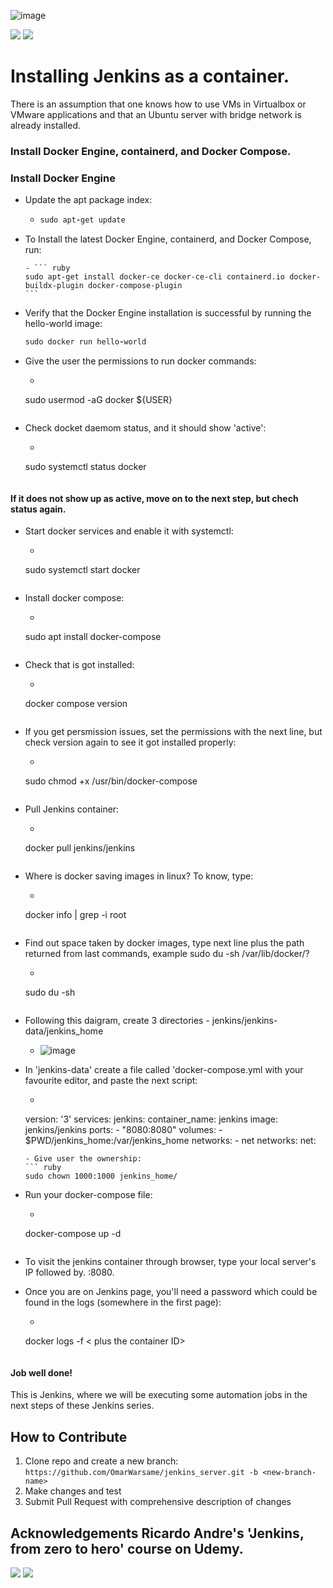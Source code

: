 ![image](https://user-images.githubusercontent.com/99705293/231359477-cfdfcd3b-b7bc-4bc5-8341-463e1923fcda.png)


[![](https://img.shields.io/badge/LinkedIn-blue?style=for-the-badge)](https://www.linkedin.com/in/owarsame?lipi=urn%3Ali%3Apage%3Ad_flagship3_profile_view_base_contact_details%3BSOodhTsXT4CPjEe8q6c1Aw%3D%3D)
[![](https://img.shields.io/badge/github-darkgrey?style=for-the-badge)](https://github.com/OmarWarsame)
<!---[![](https://img.shields.io/badge/book-blueviolet?style=for-the-badge)](https://hamzamohdzubair.github.io/redant/)--->
<!---[![](https://img.shields.io/badge/API-yellow?style=for-the-badge)](https://docs.rs/crate/redant/latest)--->
<!---[![](https://img.shields.io/badge/Crates.io-orange?style=for-the-badge)](https://crates.io/crates/redant)--->
# Installing Jenkins as a container.


There is an assumption that one knows how to use VMs in Virtualbox or VMware applications and that an Ubuntu server with bridge network is already installed.
### Install Docker Engine, containerd, and Docker Compose.

### Install Docker Engine
+ Update the apt package index:
  - ``` ruby
    sudo apt-get update
    ```
+ To Install the latest Docker Engine, containerd, and Docker Compose, run:

      - ``` ruby
      sudo apt-get install docker-ce docker-ce-cli containerd.io docker-buildx-plugin docker-compose-plugin
      ```
+ Verify that the Docker Engine installation is successful by running the hello-world image:
    ``` ruby
    sudo docker run hello-world
    ```
+ Give the user the permissions to run docker commands:
  - ``` ruby
  sudo usermod -aG docker ${USER}
  ```
+ Check docket daemom status, and it should show 'active':
  - ``` ruby 
  sudo systemctl status docker
  ```
#### If it does not show up as active, move on to the next step, but chech status again.
+ Start docker services and enable it with systemctl:
  - ``` ruby
  sudo systemctl start docker
  ```
+ Install docker compose:
  - ``` ruby
  sudo apt  install docker-compose
  ```
+ Check that is got installed:
  - ``` ruby
  docker compose version
  ```
+ If you get persmission issues, set the permissions with the next line, but check version again to see it got installed properly:
  - ``` ruby
  sudo chmod +x /usr/bin/docker-compose
  ```
+ Pull Jenkins container:
  - ``` ruby
  docker pull jenkins/jenkins
  ```
+ Where is docker saving images in linux? To know, type:
  - ``` ruby
  docker info | grep -i root
  ```
+ Find out space taken by docker images, type next line plus the path returned from last commands, example sudo du -sh /var/lib/docker/?
  - ``` ruby
  sudo du -sh
  ```
+ Following this daigram, create 3 directories - jenkins/jenkins-data/jenkins_home
  - ![image](https://user-images.githubusercontent.com/99705293/231308698-2530d913-963e-4c27-862a-ce0b1b78dc66.png)

+ In 'jenkins-data' create a file called 'docker-compose.yml with your favourite editor, and paste the next script:
  - ``` ruby
  version: '3' 
  services: 
    jenkins:
      container_name: jenkins 
      image: jenkins/jenkins 
      ports:
        - "8080:8080" 
      volumes:
        - $PWD/jenkins_home:/var/jenkins_home 
      networks:
        - net
  networks:
    net:
  ```
  - Give user the ownership:
  ``` ruby
  sudo chown 1000:1000 jenkins_home/
  ```
+ Run your docker-compose file:
  - ``` ruby
  docker-compose up -d
  ```
+ To visit the jenkins container through browser, type your local server's IP followed by. :8080.

+ Once you are on Jenkins page, you'll need a password which could be found in the logs (somewhere in the first page):
  - ``` ruby
  docker logs -f < plus the container ID>
  ```

#### Job well done!
This is Jenkins, where we will be executing some automation jobs in the next steps of these Jenkins series.


**How to Contribute**
---

1. Clone repo and create a new branch: `https://github.com/OmarWarsame/jenkins_server.git -b <new-branch-name>`
2. Make changes and test
3. Submit Pull Request with comprehensive description of changes

**Acknowledgements**
Ricardo Andre's 'Jenkins, from zero to hero' course on Udemy.
---

[![](https://img.shields.io/badge/LinkedIn-blue?style=for-the-badge)](https://www.linkedin.com/in/owarsame?lipi=urn%3Ali%3Apage%3Ad_flagship3_profile_view_base_contact_details%3BSOodhTsXT4CPjEe8q6c1Aw%3D%3D)
[![](https://img.shields.io/badge/github-darkgrey?style=for-the-badge)](https://github.com/OmarWarsame)
<!---[![](https://img.shields.io/badge/book-blueviolet?style=for-the-badge)](https://hamzamohdzubair.github.io/redant/)--->
<!---[![](https://img.shields.io/badge/API-yellow?style=for-the-badge)](https://docs.rs/crate/redant/latest)--->
<!---[![](https://img.shields.io/badge/Crates.io-orange?style=for-the-badge)](https://crates.io/crates/redant)--->






